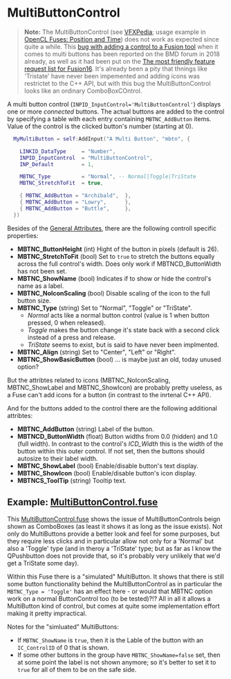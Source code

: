 # MultiButtonControl

> **Note:** The MultiButtonControl (see [VFXPedia](https://www.steakunderwater.com/VFXPedia/96.0.243.189/index4dea.html?title=Eyeon:Script/Reference/Applications/Fuse/Classes/Input/MultiButtonControl); usage example in [OpenCL Fuses: Position and Time](http://www.bryanray.name/wordpress/opencl-fuses-position-and-time/)) does not work as expected since quite a while. This [bug with adding a control to a Fusion tool](https://forum.blackmagicdesign.com/viewtopic.php?f=21&t=72828&p=405807&hilit=MultiButton#p405699) when it comes to multi buttons has been reported on the BMD forum in 2018 already, as well as it had been put on the [The most friendly feature request list for Fusion16](https://forum.blackmagicdesign.com/viewtopic.php?f=22&t=89684&p=500691&hilit=MultiButton#p500691). It's already been a pity that thnings like 'Tristate' have never been impemented and adding icons was restrictet to the C++ API, but with this bug the MultiButtonControl looks like an ordinary ComboBoxCOntrol.


A multi button control (`INPID_InputControl='MultiButtonControl'`) displays one or more *connected* buttons. The actual buttons are added to the control by specifying a table with each entry containing `MBTNC_AddButton` items. Value of the control is the clicked button's number (starting at 0).

```lua
  MyMultiButton = self:AddInput("A Multi Button", "mbtn", {

    LINKID_DataType     = "Number",
    INPID_InputControl  = "MultiButtonControl",
    INP_Default         = 1,

    MBTNC_Type          = "Normal", -- Normal|Toggle|TriState
    MBTNC_StretchToFit  = true,

    { MBTNC_AddButton = "Archibald",  },
    { MBTNC_AddButton = "Lowry",      },
    { MBTNC_AddButton = "Buttle",     },
  })
```


Besides of the [General Attributes](GeneralAttributes.md), there are the following controll specific properties:

- **MBTNC_ButtonHeight** (int) Hight of the button in pixels (default is 26).
- **MBTNC_StretchToFit** (bool) Set to `true` to stretch the buttons equally across the full control's width. Does only work if MBTNCD_ButtonWidth has not been set.
- **MBTNC_ShowName** (bool) Indicates if to show or hide the control's name as a label.
- **MBTNC_NoIconScaling** (bool) Disable scaling of the icon to the full button size.
- **MBTNC_Type** (string) Set to "Normal", "Toggle" or "TriState".
  - *Normal* acts like a normal button control (value is 1 when button pressed, 0 when released).
  - *Toggle* makes the button change it's state back with a second click instead of a press and release.
  - *TriState* seems to exist, but is said to have never been implmented.
- **MBTNC_Align** (string) Set to "Center", "Left" or "Right".
- **MBTNC_ShowBasicButton** (bool) ... is maybe just an old, today unused option?

But the attribtes related to icons (MBTNC_NoIconScaling, MBTNC_ShowLabel and MBTNC_ShowIcon) are probably pretty useless, as a Fuse can't add icons for a button (in contrast to the inrtenal C++ API).

And for the buttons added to the control there are the following additional attribtes:

- **MBTNC_AddButton** (string) Label of the button.
- **MBTNCD_ButtonWidth** (float) Button widths from 0.0 (hidden) and 1.0 (full width). In contrast to the control's *ICD_Width* this is the width of the button within this outer control.  If not set, then the buttons should autosize to their label width.
- **MBTNC_ShowLabel** (bool) Enable/disable button's text display.
- **MBTNC_ShowIcon** (bool) Enable/disable button's icon display.
- **MBTNCS_ToolTip** (string) Tooltip text.



## Example: [MultiButtonControl.fuse](MultiButtonControl.fuse)

This [MultiButtonControl.fuse](MultiButtonControl.fuse) shows the issue of MultiButtonControls beign shown as ComboBoxes (as least it shows it as long as the issue exists). Not only do MultiButtons provide a better look and feel for some purposes, but they require less clicks and in particular allow not only for a 'Normal' but also a 'Toggle' type (and in theroy a 'TriState' type; but as far as I know the QPushbutton does not provide that, so it's probably very unlikely that we'd get a TriState some day).

Within this Fuse there is a "simulated" MultiButton. It shows that there is still some button functionality behind the MultiButtonControl as in particular the `MBTNC_Type = 'Toggle'` has an effect here - or would that MBTNC option work on a normal ButtonControl too (to be tested)?!? All in all it allows a MultiButton kind of control, but comes at quite some implementation effort making it pretty impractical.

Notes for the "simluated" MultiButtons:
- If `MBTNC_ShowName` is `true`, then it is the Lable of the button with an `IC_ControlID` of 0 that is shown.
- If some other buttons in the group have `MBTNC_ShowName=false` set, then at some point the label is not shown anymore; so it's better to set it to `true` for all of them to be on the safe side.
